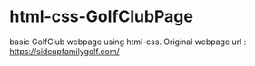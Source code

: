 # html-css-GolfClubPage
basic GolfClub webpage using html-css.
Original webpage url : https://sidcupfamilygolf.com/
